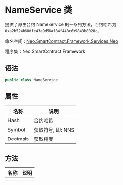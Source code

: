 # NameService 类

提供了原生合约 NameService 的一系列方法，合约哈希为 `0xa2b524b68dfe43a9d56af84f443c6b9843b8028c`。

命名空间：[Neo.SmartContract.Framework.Services.Neo](../neo.md)

程序集：Neo.SmartContract.Framework

## 语法

```c#
public class NameService 
```

## 属性

| 名称     | 说明              |
| -------- | ----------------- |
| Hash     | 合约哈希          |
| Symbol   | 获取符号, 即: NNS |
| Decimals | 获取精度          |

## 方法

| 名称 | 说明 |
| ---- | ---- |
|      |      |